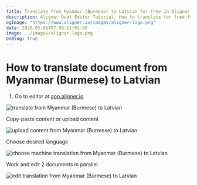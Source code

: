 ```yaml
---
title: Translate from Myanmar (Burmese) to Latvian for free in Aligner Editor
description: Aligner Dual Editor Tutorial. How to translate for free from Myanmar (Burmese) to Latvian. Aligner is multilingual document management platform. 
ogImage: "https://www.aligner.io/images/aligner-logo.png"
date: 2020-05-06T07:09:21+03:00
image: ../images/aligner-logo.png
onBlog: true
---
```


# How to translate document from Myanmar (Burmese) to Latvian

1. Go to editor at [app.aligner.io](https://app.aligner.io "Aligner App web page")

![translate from Myanmar (Burmese) to Latvian](../aligner-blank-editor.png "translate from Myanmar (Burmese) to Latvian")

Copy-paste content or upload content

![upload content from Myanmar (Burmese) to Latvian](../aligner-uploaded-document.png "upload content from Myanmar (Burmese) to Latvian")

Choose desired language

![choose machine translation from Myanmar (Burmese) to Latvian](../aligner-language-dropdown.png "choose machine translation from Myanmar (Burmese) to Latvian")

Work and edit 2 documents in parallel

![edit translation from Myanmar (Burmese) to Latvian](../aligner-double-sitded-editor.png "edit translation from Myanmar (Burmese) to Latvian")

